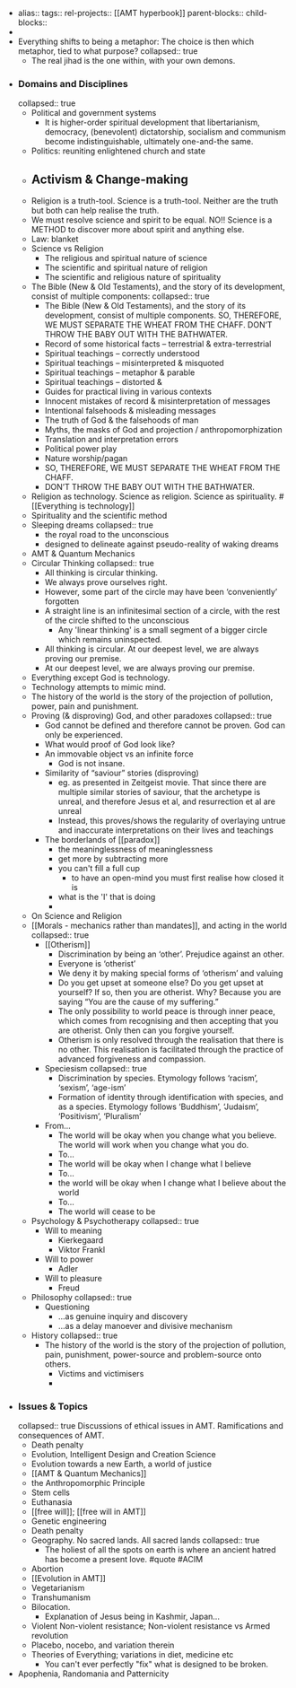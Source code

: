 - alias::
  tags:: 
  rel-projects:: [[AMT hyperbook]]
  parent-blocks:: 
  child-blocks::
-
- Everything shifts to being a metaphor: The choice is then which metaphor, tied to what purpose?
  collapsed:: true
	- The real jihad is the one within, with your own demons.
- ### Domains and Disciplines
  collapsed:: true
	- Political and government systems
		- It is higher-order spiritual development that libertarianism, democracy, (benevolent) dictatorship, socialism and communism become indistinguishable, ultimately one-and-the same.
	- Politics: reuniting enlightened church and state
	- Activism & Change-making
		-
	- Religion is a truth-tool. Science is a truth-tool. Neither are the truth but both can help realise the truth.
	- We must resolve science and spirit to be equal. NO!! Science is a METHOD to discover more about spirit and anything else.
	- Law: blanket
	- Science vs Religion
		- The religious and spiritual nature of science
		- The scientific and spiritual nature of religion
		- The scientific and religious nature of spirituality
	- The Bible (New & Old Testaments), and the story of its development, consist of multiple components:
	  collapsed:: true
		- The Bible (New & Old Testaments), and the story of its development, consist of multiple components. SO, THEREFORE, WE MUST SEPARATE THE WHEAT FROM THE CHAFF. DON’T THROW THE BABY OUT WITH THE BATHWATER.
		- Record of some historical facts – terrestrial & extra-terrestrial
		- Spiritual teachings – correctly understood
		- Spiritual teachings – misinterpreted & misquoted
		- Spiritual teachings – metaphor & parable
		- Spiritual teachings – distorted &
		- Guides for practical living in various contexts
		- Innocent mistakes of record & misinterpretation of messages
		- Intentional falsehoods & misleading messages
		- The truth of God & the falsehoods of man
		- Myths, the masks of God and projection / anthropomorphization
		- Translation and interpretation errors
		- Political power play
		- Nature worship/pagan
		- SO, THEREFORE, WE MUST SEPARATE THE WHEAT FROM THE CHAFF.
		- DON’T THROW THE BABY OUT WITH THE BATHWATER.
	- Religion as technology. Science as religion. Science as spirituality. #[[Everything is technology]]
	- Spirituality and the scientific method
	- Sleeping dreams
	  collapsed:: true
		- the royal road to the unconscious
		- designed to delineate against pseudo-reality of waking dreams
	- AMT & Quantum Mechanics
	- Circular Thinking
	  collapsed:: true
		- All thinking is circular thinking.
		- We always prove ourselves right.
		- However, some part of the circle may have been ‘conveniently’ forgotten
		- A straight line is an infinitesimal section of a circle, with the rest of the circle shifted to the unconscious
			- Any 'linear thinking' is a small segment of a bigger circle which remains uninspected.
		- All thinking is circular. At our deepest level, we are always proving our premise.
		- At our deepest level, we are always proving our premise.
	- Everything except God is technology.
	- Technology attempts to mimic mind.
	- The history of the world is the story of the projection of pollution, power, pain and punishment.
	- Proving (& disproving) God, and other paradoxes
	  collapsed:: true
		- God cannot be defined and therefore cannot be proven. God can only be experienced.
		- What would proof of God look like?
		- An immovable object vs an infinite force
			- God is not insane.
		- Similarity of “saviour” stories (disproving)
			- eg. as presented in Zeitgeist movie. That since there are multiple similar stories of saviour, that the archetype is unreal, and therefore Jesus et al, and resurrection et al are unreal
			- Instead, this proves/shows the regularity of overlaying untrue and inaccurate interpretations on their lives and teachings
		- The borderlands of [[paradox]]
			- the meaninglessness of meaninglessness
			- get more by subtracting more
			- you can't fill a full cup
				- to have an open-mind you must first realise how closed it is
			- what is the 'I' that is doing
			-
	- On Science and Religion
	- [[Morals - mechanics rather than mandates]], and acting in the world
	  collapsed:: true
		- [[Otherism]]
			- Discrimination by being an ‘other’. Prejudice against an other.
			- Everyone is ‘otherist’
			- We deny it by making special forms of ‘otherism’ and valuing
			- Do you get upset at someone else? Do you get upset at yourself? If so, then you are otherist. Why? Because you are saying “You are the cause of my suffering.”
			- The only possibility to world peace is through inner peace, which comes from recognising and then accepting that you are otherist. Only then can you forgive yourself.
			- Otherism is only resolved through the realisation that there is no other. This realisation is facilitated through the practice of advanced forgiveness and compassion.
		- Speciesism
		  collapsed:: true
			- Discrimination by species. Etymology follows ‘racism’, ‘sexism’, ‘age-ism’
			- Formation of identity through identification with species, and as a species. Etymology follows ‘Buddhism’, ‘Judaism’, ‘Positivism’, ‘Pluralism’
		- From…
			- The world will be okay when you change what you believe.
			  The world will work when you change what you do.
			- To…
			- The world will be okay when I change what I believe
			- To...
			- the world will be okay when I change what I believe about the world
			- To...
			- The world will cease to be
	- Psychology & Psychotherapy
	  collapsed:: true
		- Will to meaning
			- Kierkegaard
			- Viktor Frankl
		- Will to power
			- Adler
		- Will to pleasure
			- Freud
	- Philosophy
	  collapsed:: true
		- Questioning
			- ...as genuine inquiry and discovery
			- ...as a delay manoever and divisive mechanism
	- History
	  collapsed:: true
		- The history of the world is the story of the projection of pollution, pain, punishment, power-source and problem-source onto others.
			- Victims and victimisers
			-
- ### Issues & Topics
  collapsed:: true
  Discussions of ethical issues in AMT. Ramifications and consequences of AMT.
	- Death penalty
	- Evolution, Intelligent Design and Creation Science
	- Evolution towards a new Earth, a world of justice
	- [[AMT & Quantum Mechanics]]
	- the Anthropomorphic Principle
	- Stem cells
	- Euthanasia
	- [[free will]]; [[free will in AMT]]
	- Genetic engineering
	- Death penalty
	- Geography. No sacred lands. All sacred lands
	  collapsed:: true
		- The holiest of all the spots on earth is where an ancient hatred has become a present love. #quote #ACIM
	- Abortion
	- [[Evolution in AMT]]
	- Vegetarianism
	- Transhumanism
	- Bilocation.
		- Explanation of Jesus being in Kashmir, Japan...
	- Violent Non-violent resistance; Non-violent resistance vs Armed revolution
	- Placebo, nocebo, and variation therein
	- Theories of Everything; variations in diet, medicine etc
		- You can't ever perfectly "fix" what is designed to be broken.
- Apophenia, Randomania and Patternicity